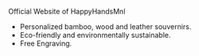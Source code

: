 Official Website of HappyHandsMnl

- Personalized bamboo, wood and leather souvernirs.
- Eco-friendly and environmentally sustainable.
- Free Engraving.
